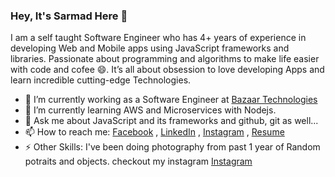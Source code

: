 ### Hey, It's Sarmad Here  👋

I am a self taught Software Engineer who has 4+ years of experience in developing Web and Mobile apps using JavaScript frameworks and libraries. Passionate about programming and algorithms to make life easier with code and cofee 😄. It’s all about obsession to love developing Apps and learn incredible cutting-edge Technologies. 

- 🔭 I’m currently working as a Software Engineer at [Bazaar Technologies ](https://www.bazaartech.com/)
- 🌱 I’m currently learning AWS and Microservices with Nodejs.
- 💬 Ask me about JavaScript and its frameworks and github, git as well...
- 📫 How to reach me: [Facebook](https://facebook.com/sir.mad) , [LinkedIn](https://linkedin.com/in/sarmadzaki) , [Instagram](https://instagram.com/isarmadzaki) , [Resume](https://sarmadzaki.github.io/sarmadzaki/)
- ⚡ Other Skills: I've been doing photography from past 1 year of Random potraits and objects. checkout my instagram [Instagram](https://instagram.com/isarmadzaki)
